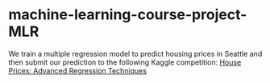 # machine-learning-course-project-MLR
We train a multiple regression model to predict housing prices in Seattle and then submit our prediction to the following Kaggle competition: [House Prices: Advanced Regression Techniques](https://www.kaggle.com/c/house-prices-advanced-regression-techniques/)
